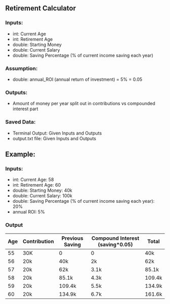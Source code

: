 ## Retirement Calculator

### Inputs:
- int: Current Age
- int: Retirement Age
- double: Starting Money
- double: Current Salary
- double: Saving Percentage (% of current income saving each year)

### Assumption:
- double: annual_ROI (annual return of investment) = 5% = 0.05

### Outputs:
- Amount of money per year split out in contributions vs compounded interest part

### Saved Data:
- Terminal Output: Given Inputs and Outputs
- output.txt file: Given Inputs and Outputs


## Example:

### Inputs:
- int: Current Age: 58
- int: Retirement Age: 60
- double: Starting Money: 40k
- double: Current Salary: 100k
- double: Saving Percentage (% of current income saving each year): 20%
- annual ROI: 5%

### Output
| Age | Contribution | Previous Saving | Compound Interest (saving*0.05) | Total |
| --- | --- | --- | --- | --- |
| 55 | 30K | 0 | 0 | 40k |
| 56 | 20k | 40k | 2k | 62k |
| 57 | 20k | 62k | 3.1k | 85.1k |
| 58 | 20k | 85.1k | 4.3k | 109.4k |
| 59 | 20k | 109.4k | 5.5k | 134.9k |
| 60 | 20k | 134.9k | 6.7k | 161.6k |
